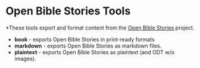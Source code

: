 Open Bible Stories Tools
========================

*These tools export and format content from the [Open Bible Stories](http://door43.org/en/obs/01-the-creation)
project.

* **book** - exports Open Bible Stories in print-ready formats
* **markdown** - exports Open Bible Stories as markdown files.
* **plaintext** - exports Open Bible Stories as plaintext (and ODT w/o images).

